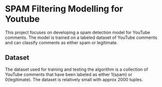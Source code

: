 # SPAM Filtering Modelling for Youtube
This project focuses on developing a spam detection model for YouTube comments. The model is trained on a labeled dataset of YouTube comments and can classify comments as either spam or legitimate.

## Dataset
The dataset used for training and testing the algorithm is a collection of YouTube comments that have been labeled as either 1(spam) or 0(legitimate). The dataset is relatively small with approx 2000 tuples.
